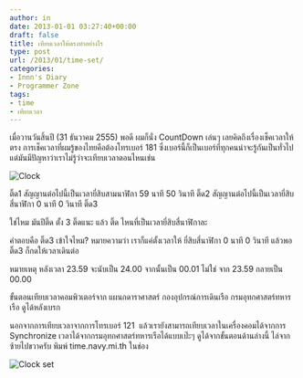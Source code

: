 ```yaml
---
author: in
date: 2013-01-01 03:27:40+00:00
draft: false
title: เทียบเวลาให้ตรงทำอย่างไร
type: post
url: /2013/01/time-set/
categories:
- Innn's Diary
- Programmer Zone
tags:
- time
- เทียบเวลา
---
```


เมื่อวานวันสิ้นปี (31 ธันวาคม 2555) พอดี ผมก็นั่ง CountDown เล่นๆ เลยคิดถึงเรื่องเช็คเวลาให้ตรง การเช็คเวลาที่ผมรู้ของไทยคือต้องโทรเบอร์ 181 ซึ่งเบอร์นี้ก็เป็นเบอร์ที่ทุกคนน่าจะรู้กันเป็นทั่วไป แต่มันมีปัญหาว่าเราไม่รู้ว่าจะเทียบเวลาตอนไหนเช่น

![Clock](https://www.cyruszh.com/wp-content/uploads/2013/01/clock.jpg)


ติ๊ด1 สัญญานต่อไปนี้เป็นเวลายี่สิบสามนาฬิกา 59 นาที 50 วินาที ติ๊ด2 สัญญานต่อไปนี้เป็นเวลายี่สิบสี่นาฬิกา 0 นาที 0 วินาที ติ๊ด3

ใช่ไหม มันปีติ๊ด ตั้ง 3 ติ๊ดแนะ แล้ว ติ๊ด ไหนที่เป็นเวลายี่สิบสี่นาฬิกาละ

คำตอบคือ ติ๊ด3 เข้าใจไหม? หมายความว่า เราก็แค่ตั้งเวลาให้ ยี่สิบสี่นาฬิกา 0 นาที 0 วินาที แล้วพอ ติ๊ด3 ก็กดให้เวลาเดินต่อ

หมายเหตุ หลังเวลา 23.59 จะนับเป็น 24.00 จากนั้นเป็น 00.01 ไม่ใช่ จาก 23.59 กลายเป็น 00.00

ขั้นตอนเทียบเวลาคอมพิวเตอร์จาก แผนกดาราศาสตร์ กองอุปกรณ์การเดินเรือ กรมอุทกศาสตร์ทหารเรือ ดูได้หลังเบรก



<!-- more -->

นอกจากการเทียบเวลาจากการโทรเบอร์ 121  แล้วเรายังสามารถเทียบเวลาในเครื่องคอมได้จากการ Synchronize เวลาได้จากกรมอุทกศาสตร์ทหารเรือได้แบบเป๊ะๆ ดูได้จากขั้นตอนด้านล่างนี้ ไล่จากซ้ายไปขวาครับ พิมพ์ time.navy.mi.th ในช่อง

![Clock set](https://www.cyruszh.com/wp-content/uploads/2013/01/clock-set.jpg)





